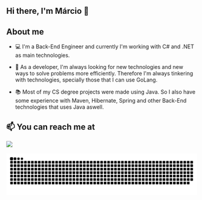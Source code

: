 ## Hi there, I'm Márcio 👋


## About me

- 💻 I'm a Back-End Engineer and currently I'm working with C# and .NET as main technologies.

- 🌱 As a developer, I'm always looking for new technologies and new ways to solve problems more efficiently. Therefore I'm always tinkering with technologies, specially those that I can use GoLang.

- 📚 Most of my CS degree projects were made using Java. So I also have some experience with Maven, Hibernate, Spring and other Back-End technologies that uses Java aswell.


## 📫 You can reach me at
<a href="https://linkedin.com/in/mrodriguesfilho"><img src="https://img.shields.io/badge/linkedin-0077B5.svg?style=for-the-badge&logo=linkedin&logoColor=white"></a>


![snake animation](https://github.com/mrodriguesfilho/mrodriguesfilho/blob/output/github-contribution-grid-snake.svg)

